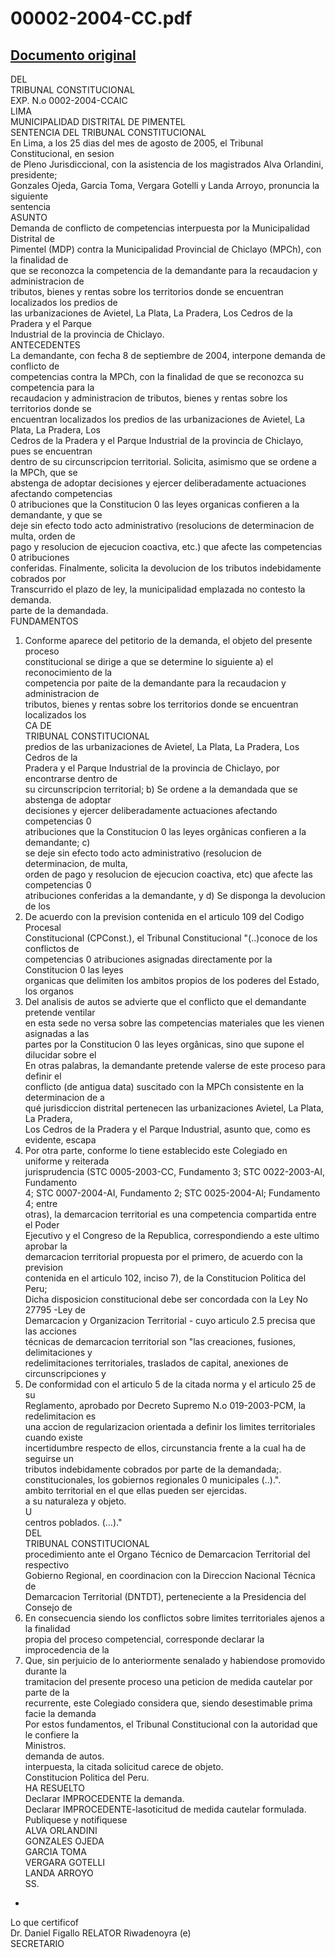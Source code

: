 
00002-2004-CC.pdf
=================
  
[Documento original](https://tc.gob.pe/jurisprudencia/2006/00002-2004-CC.pdf)  
---  
DEL  
TRIBUNAL CONSTITUCIONAL  
EXP. N.o 0002-2004-CCAIC  
LIMA  
MUNICIPALIDAD DISTRITAL DE PIMENTEL  
SENTENCIA DEL TRIBUNAL CONSTITUCIONAL  
En Lima, a los 25 dias del mes de agosto de 2005, el Tribunal Constitucional, en sesion  
de Pleno Jurisdiccional, con la asistencia de los magistrados Alva Orlandini, presidente;  
Gonzales Ojeda, Garcia Toma, Vergara Gotelli y Landa Arroyo, pronuncia la siguiente  
sentencia  
ASUNTO  
Demanda de conflicto de competencias interpuesta por la Municipalidad Distrital de  
Pimentel (MDP) contra la Municipalidad Provincial de Chiclayo (MPCh), con la finalidad de  
que se reconozca la competencia de la demandante para la recaudacion y administracion de  
tributos, bienes y rentas sobre los territorios donde se encuentran localizados los predios de  
las urbanizaciones de Avietel, La Plata, La Pradera, Los Cedros de la Pradera y el Parque  
Industrial de la provincia de Chiclayo.  
ANTECEDENTES  
La demandante, con fecha 8 de septiembre de 2004, interpone demanda de conflicto de  
competencias contra la MPCh, con la finalidad de que se reconozca su competencia para la  
recaudacion y administracion de tributos, bienes y rentas sobre los territorios donde se  
encuentran localizados los predios de las urbanizaciones de Avietel, La Plata, La Pradera, Los  
Cedros de la Pradera y el Parque Industrial de la provincia de Chiclayo, pues se encuentran  
 dentro de su circunscripcion territorial. Solicita, asimismo que se ordene a la MPCh, que se  
abstenga de adoptar decisiones y ejercer deliberadamente actuaciones afectando competencias  
0 atribuciones que la Constitucion 0 las leyes organicas confieren a la demandante, y que se  
deje sin efecto todo acto administrativo (resolucions de determinacion de multa, orden de  
pago y resolucion de ejecucion coactiva, etc.) que afecte las competencias 0 atribuciones  
conferidas. Finalmente, solicita la devolucion de los tributos indebidamente cobrados por  
Transcurrido el plazo de ley, la municipalidad emplazada no contesto la demanda.  
parte de la demandada.  
FUNDAMENTOS  
1) Conforme aparece del petitorio de la demanda, el objeto del presente proceso  
constitucional se dirige a que se determine lo siguiente a) el reconocimiento de la  
competencia por paite de la demandante para la recaudacion y administracion de  
tributos, bienes y rentas sobre los territorios donde se encuentran localizados los  
CA DE  
TRIBUNAL CONSTITUCIONAL  
predios de las urbanizaciones de Avietel, La Plata, La Pradera, Los Cedros de la  
Pradera y el Parque Industrial de la provincia de Chiclayo, por encontrarse dentro de  
su circunscripcion territorial; b) Se ordene a la demandada que se abstenga de adoptar  
decisiones y ejercer deliberadamente actuaciones afectando competencias 0  
atribuciones que la Constitucion 0 las leyes orgânicas confieren a la demandante; c)  
se deje sin efecto todo acto administrativo (resolucion de determinacion, de multa,  
orden de pago y resolucion de ejecucion coactiva, etc) que afecte las competencias 0  
atribuciones conferidas a la demandante, y d) Se disponga la devolucion de los  
2) De acuerdo con la prevision contenida en el articulo 109 del Codigo Procesal  
Constitucional (CPConst.), el Tribunal Constitucional "(..)conoce de los conflictos de  
competencias 0 atribuciones asignadas directamente por la Constitucion 0 las leyes  
organicas que delimiten los ambitos propios de los poderes del Estado, los organos  
3) Del analisis de autos se advierte que el conflicto que el demandante pretende ventilar  
en esta sede no versa sobre las competencias materiales que les vienen asignadas a las  
partes por la Constitucion 0 las leyes orgânicas, sino que supone el dilucidar sobre el  
En otras palabras, la demandante pretende valerse de este proceso para definir el  
conflicto (de antigua data) suscitado con la MPCh consistente en la determinacion de a  
qué jurisdiccion distrital pertenecen las urbanizaciones Avietel, La Plata, La Pradera,  
Los Cedros de la Pradera y el Parque Industrial, asunto que, como es evidente, escapa  
4) Por otra parte, conforme lo tiene establecido este Colegiado en uniforme y reiterada  
jurisprudencia (STC 0005-2003-CC, Fundamento 3; STC 0022-2003-AI, Fundamento  
4; STC 0007-2004-AI, Fundamento 2; STC 0025-2004-Al; Fundamento 4; entre  
otras), la demarcacion territorial es una competencia compartida entre el Poder  
Ejecutivo y el Congreso de la Republica, correspondiendo a este ultimo aprobar la  
demarcacion territorial propuesta por el primero, de acuerdo con la prevision  
contenida en el articulo 102, inciso 7), de la Constitucion Politica del Peru;  
Dicha disposicion constitucional debe ser concordada con la Ley No 27795 -Ley de  
Demarcacion y Organizacion Territorial - cuyo articulo 2.5 precisa que las acciones  
técnicas de demarcacion territorial son "las creaciones, fusiones, delimitaciones y  
redelimitaciones territoriales, traslados de capital, anexiones de circunscripciones y  
5) De conformidad con el articulo 5 de la citada norma y el articulo 25 de su  
Reglamento, aprobado por Decreto Supremo N.o 019-2003-PCM, la redelimitacion es  
una accion de regularizacion orientada a definir los limites territoriales cuando existe  
incertidumbre respecto de ellos, circunstancia frente a la cual ha de seguirse un  
tributos indebidamente cobrados por parte de la demandada;.  
constitucionales, los gobiernos regionales 0 municipales (..).".  
ambito territorial en el que ellas pueden ser ejercidas.  
a su naturaleza y objeto.  
U  
centros poblados. (...)."  
DEL  
TRIBUNAL CONSTITUCIONAL  
procedimiento ante el Organo Técnico de Demarcacion Territorial del respectivo  
Gobierno Regional, en coordinacion con la Direccion Nacional Técnica de  
Demarcacion Territorial (DNTDT), perteneciente a la Presidencia del Consejo de  
6) En consecuencia siendo los conflictos sobre limites territoriales ajenos a la finalidad  
propia del proceso competencial, corresponde declarar la improcedencia de la  
7) Que, sin perjuicio de lo anteriormente senalado y habiendose promovido durante la  
tramitacion del presente proceso una peticion de medida cautelar por parte de la  
recurrente, este Colegiado considera que, siendo desestimable prima facie la demanda  
Por estos fundamentos, el Tribunal Constitucional con la autoridad que le confiere la  
Ministros.  
demanda de autos.  
interpuesta, la citada solicitud carece de objeto.  
Constitucion Politica del Peru.  
HA RESUELTO  
Declarar IMPROCEDENTE la demanda.  
Declarar IMPROCEDENTE-lasoticitud de medida cautelar formulada.  
Publiquese y notifiquese  
ALVA ORLANDINI  
GONZALES OJEDA  
GARCIA TOMA  
VERGARA GOTELLI  
LANDA ARROYO  
SS.  
-  
Lo que certificof  
Dr. Daniel Figallo RELATOR Riwadenoyra (e)  
SECRETARIO